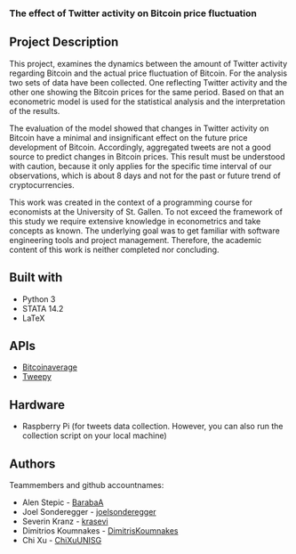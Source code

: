 ### The effect of Twitter activity on Bitcoin price fluctuation ###
## Project Description
This project, examines the dynamics between the amount of Twitter activity regarding Bitcoin and the actual price fluctuation of Bitcoin. For the analysis two sets of data have been collected. One reflecting Twitter activity and the other one showing the Bitcoin prices for the same period. Based on that an econometric model is used for the statistical analysis and the interpretation of the results.

The evaluation of the model showed that changes in Twitter activity on Bitcoin have a minimal and insignificant effect on the future price development of Bitcoin. Accordingly, aggregated tweets are not a good source to predict changes in Bitcoin prices. This result must be understood with caution, because it only applies for the specific time interval of our observations, which is about 8 days and not for the past or future trend of cryptocurrencies.

This work was created in the context of a programming course for economists at the University of St. Gallen. To not exceed the framework of this study we require extensive knowledge in econometrics and take concepts as known. The underlying goal was to get familiar with software engineering tools and project management. Therefore, the academic content of this work is neither completed nor concluding.

## Built with
* Python 3
* STATA 14.2
* LaTeX

## APIs
* [Bitcoinaverage](https://apiv2.bitcoinaverage.com/)
* [Tweepy](http://docs.tweepy.org/en/v3.5.0/)

## Hardware
* Raspberry Pi (for tweets data collection. However, you can also run the collection script on your local machine)

## Authors
Teammembers and github accountnames:
* Alen Stepic - [BarabaA](https://github.com/BarabaA)        
* Joel Sonderegger - [joelsonderegger](https://github.com/joelsonderegger)    
* Severin Kranz - [krasevi](https://github.com/krasevi)   
* Dimitrios Koumnakes - [DimitrisKoumnakes](https://github.com/DimitrisKoumnakes)    
* Chi Xu - [ChiXuUNISG](https://github.com/ChiXuUNISG)
